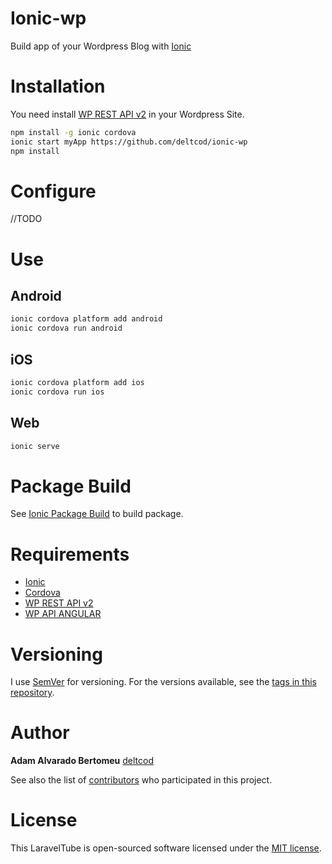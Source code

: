 # Ionic-wp
Build app of your Wordpress Blog with [Ionic](https://ionicframework.com/)

# Installation

You need install [WP REST API v2](http://v2.wp-api.org/) in your Wordpress Site.

```bash
npm install -g ionic cordova
ionic start myApp https://github.com/deltcod/ionic-wp
npm install
```

# Configure
//TODO

# Use
## Android
```bash
ionic cordova platform add android
ionic cordova run android
```
## iOS
```bash
ionic cordova platform add ios
ionic cordova run ios
```
## Web
```bash
ionic serve
```

# Package Build
See [Ionic Package Build](https://ionicframework.com/docs/cli/package/build/) to build package.

# Requirements

* [Ionic](https://ionicframework.com/)
* [Cordova](https://cordova.apache.org/)
* [WP REST API v2](http://v2.wp-api.org/)
* [WP API ANGULAR](https://github.com/wordpress-clients/wp-api-angular)

# Versioning

I use [SemVer](http://semver.org/) for versioning. For the versions available, see the [tags in this repository](https://github.com/deltcod/ionic-wp/tags).

# Author

**Adam Alvarado Bertomeu** [deltcod](https://github.com/deltcod)

See also the list of [contributors](https://github.com/deltcod/ionic-wp/graphs/contributors) who participated in this project.

# License
This LaravelTube is open-sourced software licensed under the [MIT license](http://opensource.org/licenses/MIT).
